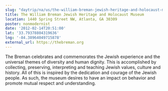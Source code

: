 ```yaml
---
slug: "daytrip/na/us/the-william-breman-jewish-heritage-and-holocaust-museum"
title: The William Breman Jewish Heritage and Holocaust Museum
location: 1440 Spring Street NW, Atlanta, GA 30309
poster: nonmodernist
date: '2012-02-14T20:51:00'
lat: '33.79378804319636'
lng: '-84.38964049715878'
external_url: https://thebreman.org
---
```


The Breman celebrates and commemorates the Jewish experience and the universal themes of diversity and human dignity. This is accomplished by collecting, preserving, interpreting and teaching Jewish values, culture and history. All of this is inspired by the dedication and courage of the Jewish people. As such, the museum desires to have an impact on behavior and promote mutual respect and understanding.
